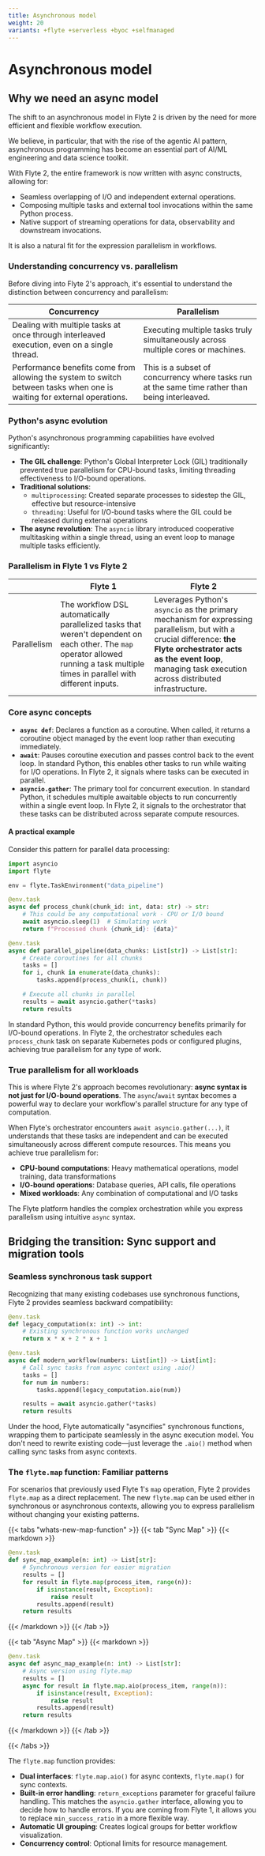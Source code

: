 ```yaml
---
title: Asynchronous model
weight: 20
variants: +flyte +serverless +byoc +selfmanaged
---
```


# Asynchronous model

## Why we need an async model

The shift to an asynchronous model in Flyte 2 is driven by the need for more efficient and flexible workflow execution.

We believe, in particular, that with the rise of the agentic AI pattern, asynchronous programming has become an essential part of AI/ML engineering and data science toolkit.

With Flyte 2, the entire framework is now written with async constructs, allowing for:

- Seamless overlapping of I/O and independent external operations.
- Composing multiple tasks and external tool invocations within the same Python process.
- Native support of streaming operations for data, observability and downstream invocations.

It is also a natural fit for the expression parallelism in workflows.

### Understanding concurrency vs. parallelism

Before diving into Flyte 2's approach, it's essential to understand the distinction between concurrency and parallelism:

| Concurrency | Parallelism |
| --- | --- |
| Dealing with multiple tasks at once through interleaved execution, even on a single thread. | Executing multiple tasks truly simultaneously across multiple cores or machines. |
| Performance benefits come from allowing the system to switch between tasks when one is waiting for external operations. | This is a subset of concurrency where tasks run at the same time rather than being interleaved. |

### Python's async evolution

Python's asynchronous programming capabilities have evolved significantly:

- **The GIL challenge**: Python's Global Interpreter Lock (GIL) traditionally prevented true parallelism for CPU-bound tasks, limiting threading effectiveness to I/O-bound operations.
- **Traditional solutions**:
  - `multiprocessing`: Created separate processes to sidestep the GIL, effective but resource-intensive
  - `threading`: Useful for I/O-bound tasks where the GIL could be released during external operations
- **The async revolution**: The `asyncio` library introduced cooperative multitasking within a single thread, using an event loop to manage multiple tasks efficiently.

### Parallelism in Flyte 1 vs Flyte 2

| | Flyte 1 | Flyte 2 |
| --- | --- | --- |
| Parallelism | The workflow DSL automatically parallelized tasks that weren't dependent on each other. The `map` operator allowed running a task multiple times in parallel with different inputs. | Leverages Python's `asyncio` as the primary mechanism for expressing parallelism, but with a crucial difference: **the Flyte orchestrator acts as the event loop**, managing task execution across distributed infrastructure. |

### Core async concepts

- **`async def`**: Declares a function as a coroutine. When called, it returns a coroutine object managed by the event loop rather than executing immediately.
- **`await`**: Pauses coroutine execution and passes control back to the event loop.
  In standard Python, this enables other tasks to run while waiting for I/O operations.
  In Flyte 2, it signals where tasks can be executed in parallel.
- **`asyncio.gather`**: The primary tool for concurrent execution.
  In standard Python, it schedules multiple awaitable objects to run concurrently within a single event loop.
  In Flyte 2, it signals to the orchestrator that these tasks can be distributed across separate compute resources.

#### A practical example

Consider this pattern for parallel data processing:

```python
import asyncio
import flyte

env = flyte.TaskEnvironment("data_pipeline")

@env.task
async def process_chunk(chunk_id: int, data: str) -> str:
    # This could be any computational work - CPU or I/O bound
    await asyncio.sleep(1)  # Simulating work
    return f"Processed chunk {chunk_id}: {data}"

@env.task
async def parallel_pipeline(data_chunks: List[str]) -> List[str]:
    # Create coroutines for all chunks
    tasks = []
    for i, chunk in enumerate(data_chunks):
        tasks.append(process_chunk(i, chunk))

    # Execute all chunks in parallel
    results = await asyncio.gather(*tasks)
    return results
```

In standard Python, this would provide concurrency benefits primarily for I/O-bound operations.
In Flyte 2, the orchestrator schedules each `process_chunk` task on separate Kubernetes pods or configured plugins, achieving true parallelism for any type of work.

### True parallelism for all workloads

This is where Flyte 2's approach becomes revolutionary: **async syntax is not just for I/O-bound operations**.
The `async`/`await` syntax becomes a powerful way to declare your workflow's parallel structure for any type of computation.

When Flyte's orchestrator encounters `await asyncio.gather(...)`, it understands that these tasks are independent and can be executed simultaneously across different compute resources.
This means you achieve true parallelism for:

- **CPU-bound computations**: Heavy mathematical operations, model training, data transformations
- **I/O-bound operations**: Database queries, API calls, file operations
- **Mixed workloads**: Any combination of computational and I/O tasks

The Flyte platform handles the complex orchestration while you express parallelism using intuitive `async` syntax.

## Bridging the transition: Sync support and migration tools

### Seamless synchronous task support

Recognizing that many existing codebases use synchronous functions, Flyte 2 provides seamless backward compatibility:

```python
@env.task
def legacy_computation(x: int) -> int:
    # Existing synchronous function works unchanged
    return x * x + 2 * x + 1

@env.task
async def modern_workflow(numbers: List[int]) -> List[int]:
    # Call sync tasks from async context using .aio()
    tasks = []
    for num in numbers:
        tasks.append(legacy_computation.aio(num))

    results = await asyncio.gather(*tasks)
    return results
```

Under the hood, Flyte automatically "asyncifies" synchronous functions, wrapping them to participate seamlessly in the async execution model.
You don't need to rewrite existing code—just leverage the `.aio()` method when calling sync tasks from async contexts.

### The `flyte.map` function: Familiar patterns

For scenarios that previously used Flyte 1's `map` operation, Flyte 2 provides `flyte.map` as a direct replacement.
The new `flyte.map` can be used either in synchronous or asynchronous contexts, allowing you to express parallelism without changing your existing patterns.

{{< tabs "whats-new-map-function" >}}
{{< tab "Sync Map" >}}
{{< markdown >}}
```python
@env.task
def sync_map_example(n: int) -> List[str]:
    # Synchronous version for easier migration
    results = []
    for result in flyte.map(process_item, range(n)):
        if isinstance(result, Exception):
            raise result
        results.append(result)
    return results
```
{{< /markdown >}}
{{< /tab >}}

{{< tab "Async Map" >}}
{{< markdown >}}
```python
@env.task
async def async_map_example(n: int) -> List[str]:
    # Async version using flyte.map
    results = []
    async for result in flyte.map.aio(process_item, range(n)):
        if isinstance(result, Exception):
            raise result
        results.append(result)
    return results
```
{{< /markdown >}}
{{< /tab >}}

{{< /tabs >}}

The `flyte.map` function provides:

- **Dual interfaces**: `flyte.map.aio()` for async contexts, `flyte.map()` for sync contexts.
- **Built-in error handling**: `return_exceptions` parameter for graceful failure handling. This matches the `asyncio.gather` interface,
  allowing you to decide how to handle errors.
  If you are coming from Flyte 1, it allows you to replace `min_success_ratio` in a more flexible way.
- **Automatic UI grouping**: Creates logical groups for better workflow visualization.
- **Concurrency control**: Optional limits for resource management.
